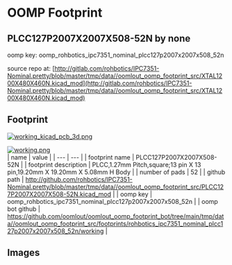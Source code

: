 # OOMP Footprint  
## PLCC127P2007X2007X508-52N  by none  
  
oomp key: oomp_rohbotics_ipc7351_nominal_plcc127p2007x2007x508_52n  
  
source repo at: [http://gitlab.com/rohbotics/IPC7351-Nominal.pretty/blob/master/tmp/data//oomlout_oomp_footprint_src/XTAL1200X480X460N.kicad_mod](http://gitlab.com/rohbotics/IPC7351-Nominal.pretty/blob/master/tmp/data//oomlout_oomp_footprint_src/XTAL1200X480X460N.kicad_mod)  
## Footprint  
  
[![working_kicad_pcb_3d.png](working_kicad_pcb_3d_600.png)](working_kicad_pcb_3d.png)  
  
[![working.png](working_600.png)](working.png)  
| name | value | 
| --- | --- | 
| footprint name | PLCC127P2007X2007X508-52N | 
| footprint description | PLCC,1.27mm Pitch,square;13 pin X 13 pin,19.20mm X 19.20mm X 5.08mm H Body | 
| number of pads | 52 | 
| github path | http://github.com/rohbotics/IPC7351-Nominal.pretty/blob/master/tmp/data//oomlout_oomp_footprint_src/PLCC127P2007X2007X508-52N.kicad_mod | 
| oomp key | oomp_rohbotics_ipc7351_nominal_plcc127p2007x2007x508_52n | 
| oomp bot github | https://github.com/oomlout/oomlout_oomp_footprint_bot/tree/main/tmp/data//oomlout_oomp_footprint_src/footprints/rohbotics_ipc7351_nominal_plcc127p2007x2007x508_52n/working | 
## Images  
